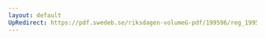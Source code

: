 ```yaml
---
layout: default
UpRedirect: https://pdf.swedeb.se/riksdagen-volumeG-pdf/199596/reg_199596/reg_199596_0039.pdf
---
```


